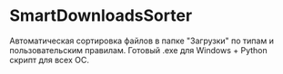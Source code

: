 # SmartDownloadsSorter
Автоматическая сортировка файлов в папке "Загрузки" по типам и пользовательским правилам.  Готовый .exe для Windows + Python скрипт для всех ОС.
